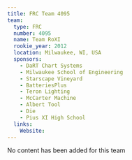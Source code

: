 ```yaml
---
title: FRC Team 4095
team:
  type: FRC
  number: 4095
  name: Team RoXI
  rookie_year: 2012
  location: Milwaukee, WI, USA
  sponsors:
    - DaRT Chart Systems
    - Milwaukee School of Engineering
    - Starscape Vineyard
    - BatteriesPlus
    - Teron Lighting
    - McCarter Machine
    - Albert Tool
    - Die
    - Pius XI High School
  links:
    Website: 
---
```

No content has been added for this team